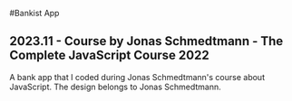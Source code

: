 #Bankist App
## 2023.11 - Course by Jonas Schmedtmann - The Complete JavaScript Course 2022
A bank app that I coded during Jonas Schmedtmann's course about JavaScript. The design belongs to Jonas Schmedtmann.
